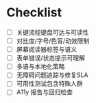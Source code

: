 # Checklist

- [ ] 关键流程键盘可达与可读性
- [ ] 对比度/字号/色盲/动效限制
- [ ] 屏幕阅读器标签与语义
- [ ] 表单错误/状态提示可理解
- [ ] 多语与本地化策略
- [ ] 无障碍问题追踪与修复SLA
- [ ] 可用性测试包含特殊人群
- [ ] A11y 报告与回归检查
